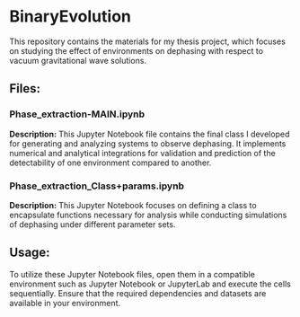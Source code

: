 # BinaryEvolution

This repository contains the materials for my thesis project, which focuses on studying the effect of environments on dephasing with respect to vacuum gravitational wave solutions.

## Files:

### Phase_extraction-MAIN.ipynb

**Description:** This Jupyter Notebook file contains the final class I developed for generating and analyzing systems to observe dephasing. It implements numerical and analytical integrations for validation and prediction of the detectability of one environment compared to another.

### Phase_extraction_Class+params.ipynb

**Description:** This Jupyter Notebook focuses on defining a class to encapsulate functions necessary for analysis while conducting simulations of dephasing under different parameter sets.

## Usage:

To utilize these Jupyter Notebook files, open them in a compatible environment such as Jupyter Notebook or JupyterLab and execute the cells sequentially. Ensure that the required dependencies and datasets are available in your environment.
